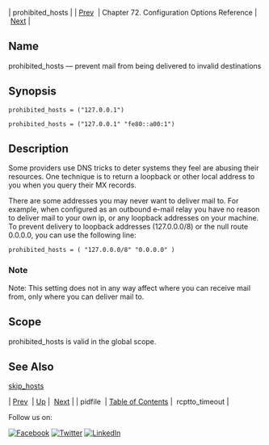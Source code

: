 | prohibited_hosts |
| [Prev](conf.ref.pidfile.php)  | Chapter 72. Configuration Options Reference |  [Next](conf.ref.rcptto_timeout.php) |

<a name="conf.ref.prohibited_hosts"></a>
## Name

prohibited_hosts — prevent mail from being delivered to invalid destinations

## Synopsis

`prohibited_hosts = ("127.0.0.1")`

`prohibited_hosts = ("127.0.0.1" "fe80::a00:1")`

<a name="idp25892896"></a>
## Description

Some providers use DNS tricks to deter systems they feel are abusing their resources. One technique is to return a loopback or other local address to you when you query their MX records.

There are some addresses you may never want to deliver mail to. For example, when configured as an outbound e-mail relay you have no reason to deliver mail to your own ip, or any loopback addresses on your machine. To prevent delivery to loopback addresses (127.0.0.0/8) or the null route 0.0.0.0, you can use the following line:

`prohibited_hosts = ( "127.0.0.0/8" "0.0.0.0" )`
### Note

Note: This setting does not in any way affect where you can receive mail from, only where you can deliver mail to.

<a name="idp25897456"></a>
## Scope

prohibited_hosts is valid in the global scope.

<a name="idp25899296"></a>
## See Also

[skip_hosts](conf.ref.skip_hosts.php "skip_hosts")

| [Prev](conf.ref.pidfile.php)  | [Up](config.options.ref.php) |  [Next](conf.ref.rcptto_timeout.php) |
| pidfile  | [Table of Contents](index.php) |  rcptto_timeout |

Follow us on:

[![Facebook](https://support.messagesystems.com/images/icon-facebook.png)](http://www.facebook.com/messagesystems) [![Twitter](https://support.messagesystems.com/images/icon-twitter.png)](http://twitter.com/#!/MessageSystems) [![LinkedIn](https://support.messagesystems.com/images/icon-linkedin.png)](http://www.linkedin.com/company/message-systems)